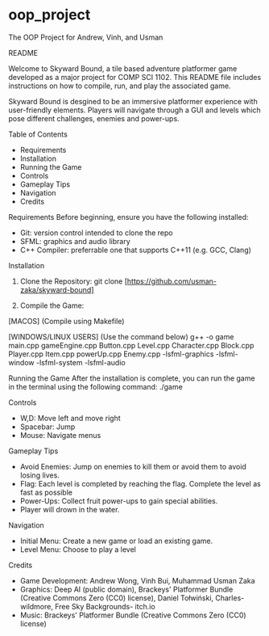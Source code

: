# oop_project
The OOP Project for Andrew, Vinh, and Usman

README
 
 
Welcome to Skyward Bound, a tile based adventure platformer game developed as a major project for COMP SCI 1102.
This README file includes instructions on how to compile, run, and play the associated game.
 
Skyward Bound is desgined to be an immersive platformer experience with user-friendly elements. Players will navigate through a GUI and levels which pose different challenges, enemies and power-ups.
 
 
Table of Contents
* Requirements
* Installation
* Running the Game
* Controls
* Gameplay Tips
* Navigation
* Credits
 
 
Requirements
Before beginning, ensure you have the following installed:
* Git: version control intended to clone the repo
* SFML: graphics and audio library
* C++ Compiler: preferrable one that supports C++11 (e.g. GCC, Clang)
 
Installation
1. Clone the Repository:
git clone [https://github.com/usman-zaka/skyward-bound]
 
2. Compile the Game:

[MACOS] (Compile using Makefile)

[WINDOWS/LINUX USERS] (Use the command below)
g++ -o game  main.cpp gameEngine.cpp Button.cpp Level.cpp Character.cpp Block.cpp Player.cpp Item.cpp powerUp.cpp Enemy.cpp -lsfml-graphics -lsfml-window -lsfml-system -lsfml-audio

 
Running the Game
After the installation is complete, you can run the game in the terminal using the following command:
./game
 
Controls
* W,D: Move left and move right
* Spacebar: Jump
* Mouse: Navigate menus
 
 
Gameplay Tips
* Avoid Enemies: Jump on enemies to kill them or avoid them to avoid losing lives.
* Flag: Each level is completed by reaching the flag. Complete the level as fast as possible
* Power-Ups: Collect fruit power-ups to gain special abilities.
* Player will drown in the water.
 
 
Navigation
* Initial Menu: Create a new game or load an existing game.
* Level Menu: Choose to play a level
 
 
Credits
* Game Development: Andrew Wong, Vinh Bui, Muhammad Usman Zaka
* Graphics: Deep AI (public domain), Brackeys' Platformer Bundle (Creative Commons Zero (CC0) license), Daniel Tołwiński, Charles-wildmore, Free Sky Backgrounds- itch.io
* Music: Brackeys' Platformer Bundle (Creative Commons Zero (CC0) license)
